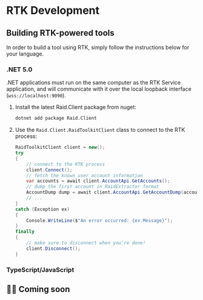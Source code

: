 # RTK Development

## Building RTK-powered tools

In order to build a tool using RTK, simply follow the instructions below for your language.

### .NET 5.0

.NET applications must run on the same computer as the RTK Service application, and will communicate with it over the local loopback interface (`wss://localhost:9090`).

1. Install the latest Raid.Client package from nuget:

   ```sh
   dotnet add package Raid.Client
   ```

2. Use the `Raid.Client.RaidToolkitClient` class to connect to the RTK process:

   ```cs
   RaidToolkitClient client = new();
   try
   {
       // connect to the RTK process
       client.Connect();
       // fetch the known user account information
       var accounts = await client.AccountApi.GetAccounts();
       // dump the first account in RaidExtractor format
       AccountDump dump = await client.AccountApi.GetAccountDump(accounts[0].Id);
       // ...
   }
   catch (Exception ex)
   {
       Console.WriteLine($"An error occurred: {ex.Message}");
   }
   finally
   {
       // make sure to disconnect when you're done!
       client.Disconnect();
   }
   ```

### TypeScript/JavaScript

## 👷‍♀️ Coming soon
